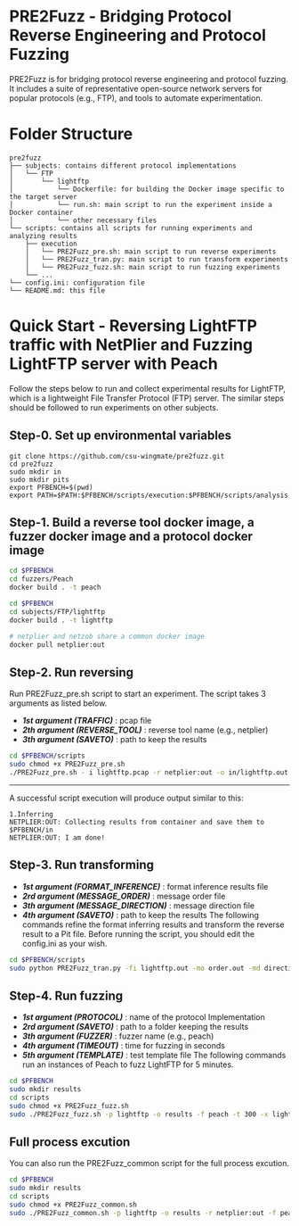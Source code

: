 # PRE2Fuzz - Bridging Protocol Reverse Engineering and Protocol Fuzzing
PRE2Fuzz is for bridging protocol reverse engineering and protocol fuzzing. It includes a suite of representative open-source network servers for popular protocols (e.g., FTP), and tools to automate experimentation.
# Folder Structure
```
pre2fuzz
├── subjects: contains different protocol implementations
│   └── FTP
│       └── lightftp
│           └── Dockerfile: for building the Docker image specific to the target server
│           └── run.sh: main script to run the experiment inside a Docker container
│           └── other necessary files
└── scripts: contains all scripts for running experiments and analyzing results
    ├── execution
    │   └── PRE2Fuzz_pre.sh: main script to run reverse experiments
    │   └── PRE2Fuzz_tran.py: main script to run transform experiments
    │   └── PRE2Fuzz_fuzz.sh: main script to run fuzzing experiments
    └── ...
└── config.ini: configuration file
└── README.md: this file
```
# Quick Start - Reversing LightFTP traffic with NetPlier and Fuzzing LightFTP server with Peach
Follow the steps below to run and collect experimental results for LightFTP, which is a lightweight File Transfer Protocol (FTP) server. The similar steps should be followed to run experiments on other subjects.
## Step-0. Set up environmental variables
```
git clone https://github.com/csu-wingmate/pre2fuzz.git
cd pre2fuzz
sudo mkdir in
sudo mkdir pits
export PFBENCH=$(pwd)
export PATH=$PATH:$PFBENCH/scripts/execution:$PFBENCH/scripts/analysis
```

## Step-1. Build a reverse tool docker image, a fuzzer docker image and a protocol docker image
```bash
cd $PFBENCH
cd fuzzers/Peach
docker build . -t peach
```
```bash
cd $PFBENCH
cd subjects/FTP/lightftp
docker build . -t lightftp
```
```bash
# netplier and netzob share a common docker image
docker pull netplier:out
```

## Step-2. Run reversing
Run PRE2Fuzz_pre.sh script to start an experiment. The script takes 3 arguments as listed below.
- ***1st argument (TRAFFIC)*** : pcap file
- ***2th argument (REVERSE_TOOL)***   : reverse tool name (e.g., netplier)
- ***3th argument (SAVETO)***  : path to keep the results

```bash
cd $PFBENCH/scripts
sudo chmod +x PRE2Fuzz_pre.sh
./PRE2Fuzz_pre.sh - i lightftp.pcap -r netplier:out -o in/lightftp.out
```
_________________
A successful script execution will produce output similar to this:
```
1.Inferring
NETPLIER:OUT: Collecting results from container and save them to $PFBENCH/in
NETPLIER:OUT: I am done!
```

## Step-3. Run transforming
- ***1st argument (FORMAT_INFERENCE)*** : format inference results file
- ***2rd argument (MESSAGE_ORDER)***   : message order file
- ***3th argument (MESSAGE_DIRECTION)***   : message direction file
- ***4th argument (SAVETO)***  : path to keep the results
The following commands refine the format inferring results and transform the reverse result to a Pit file.
Before running the script, you should edit the config.ini as your wish.
```bash
cd $PFBENCH/scripts
sudo python PRE2Fuzz_tran.py -fi lightftp.out -mo order.out -md direction.out -o out/lightftp.xml
```

## Step-4. Run fuzzing
- ***1st argument (PROTOCOL)*** : name of the protocol Implementation
- ***2rd argument (SAVETO)***   : path to a folder keeping the results
- ***3th argument (FUZZER)***   : fuzzer name (e.g., peach)
- ***4th argument (TIMEOUT)***  : time for fuzzing in seconds
- ***5th argument (TEMPLATE)***  : test template file
The following commands run an instances of Peach to fuzz LightFTP for 5 minutes.

```bash
cd $PFBENCH
sudo mkdir results
cd scripts
sudo chmod +x PRE2Fuzz_fuzz.sh
sudo ./PRE2Fuzz_fuzz.sh -p lightftp -o results -f peach -t 300 -x lightftp.xml
```

## Full process excution
You can also run the PRE2Fuzz_common script for the full process excution.
```bash
cd $PFBENCH
sudo mkdir results
cd scripts
sudo chmod +x PRE2Fuzz_common.sh
sudo ./PRE2Fuzz_common.sh -p lightftp -o results -r netplier:out -f peach -t 300 -md direction.out -mo order.out -i lightftp.pcap
```
